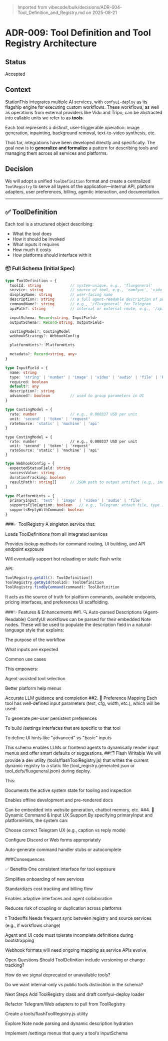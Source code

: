 > Imported from vibecode/bulk/decisions/ADR-004-Tool_Definition_and_Registry.md on 2025-08-21

# ADR-009: Tool Definition and Tool Registry Architecture

## Status
Accepted

## Context

StationThis integrates multiple AI services, with `comfyui-deploy` as its flagship engine for executing custom workflows. These workflows, as well as operations from external providers like Vidu and Tripo, can be abstracted into callable units we refer to as **tools**.

Each tool represents a distinct, user-triggerable operation: image generation, inpainting, background removal, text-to-video synthesis, etc.

Thus far, integrations have been developed directly and specifically. The goal now is to **generalize and formalize** a pattern for describing tools and managing them across all services and platforms.

## Decision

We will adopt a unified `ToolDefinition` format and create a centralized `ToolRegistry` to serve all layers of the application—internal API, platform adapters, user preferences, billing, agentic interaction, and documentation.

---

## ✅ ToolDefinition

Each tool is a structured object describing:
- What the tool does
- How it should be invoked
- What inputs it requires
- How much it costs
- How platforms should interface with it

### 📦 Full Schema (Initial Spec)

```ts
type ToolDefinition = {
  toolId: string             // system-unique, e.g., 'fluxgeneral'
  service: string            // source of tool, e.g., 'comfyui', 'vidu'
  displayName: string        // user-facing name
  description?: string       // a full agent-readable description of purpose, use, and behavior
  commandName?: string       // e.g., '/fluxgeneral' for Telegram
  apiPath?: string           // internal or external route, e.g., '/api/internal/run/fluxgeneral'

  inputSchema: Record<string, InputField>
  outputSchema?: Record<string, OutputField>

  costingModel?: CostingModel
  webhookStrategy?: WebhookConfig

  platformHints?: PlatformHints

  metadata?: Record<string, any>
}
```

```ts
type InputField = {
  name: string
  type: 'string' | 'number' | 'image' | 'video' | 'audio' | 'file' | 'boolean'
  required: boolean
  default?: any
  description?: string
  advanced?: boolean         // used to group parameters in UI
}
```
```ts
type CostingModel = {
  rate: number               // e.g., 0.000337 USD per unit
  unit: 'second' | 'token' | 'request'
  rateSource: 'static' | 'machine' | 'api'
}
```
```
type CostingModel = {
  rate: number               // e.g., 0.000337 USD per unit
  unit: 'second' | 'token' | 'request'
  rateSource: 'static' | 'machine' | 'api'
}
```
```ts
type WebhookConfig = {
  expectedStatusField: string
  successValue: string
  durationTracking: boolean
  resultPath?: string[]      // JSON path to output artifact (e.g., image URL)
}
```
```ts
type PlatformHints = {
  primaryInput: 'text' | 'image' | 'video' | 'audio' | 'file'
  supportsFileCaption: boolean   // e.g., Telegram: attach file, type in caption
  supportsReplyWithCommand: boolean
}
```

###✅ ToolRegistry
A singleton service that:

Loads ToolDefinitions from all integrated services

Provides lookup methods for command routing, UI building, and API endpoint exposure

Will eventually support hot reloading or static flash write

API:
```ts
ToolRegistry.getAll(): ToolDefinition[]
ToolRegistry.getById(toolId): ToolDefinition
ToolRegistry.findByCommand(command): ToolDefinition
```
It acts as the source of truth for platform commands, available endpoints, pricing interfaces, and preferences UI scaffolding.

###✨ Features & Enhancements
##1. 🔍 Auto-parsed Descriptions (Agent-Readable)
ComfyUI workflows can be parsed for their embedded Note nodes. These will be used to populate the description field in a natural-language style that explains:

The purpose of the workflow

What inputs are expected

Common use cases

This empowers:

Agent-assisted tool selection

Better platform help menus

Accurate LLM guidance and completion
##2. 🧠 Preference Mapping
Each tool has well-defined input parameters (text, cfg, width, etc.), which will be used:

To generate per-user persistent preferences

To build /settings interfaces that are specific to that tool

To define UI hints like "advanced" vs "basic" inputs

This schema enables LLMs or frontend agents to dynamically render input menus and offer smart defaults or suggestions.
##🗂 Flash Writable
We will provide a dev utility (tools/flashToolRegistry.js) that writes the current dynamic registry to a static file (tool_registry.generated.json or tool_defs/fluxgeneral.json) during deploy.

This:

Documents the active system state for tooling and inspection

Enables offline development and pre-rendered docs

Can be embedded into website generation, chatbot memory, etc.
##4. 🧩 Dynamic Command & Input UX Support
By specifying primaryInput and platformHints, the system can:

Choose correct Telegram UX (e.g., caption vs reply mode)

Configure Discord or Web forms appropriately

Auto-generate command handler stubs or autocomplete


###Consequences

✅ Benefits
One consistent interface for tool exposure

Simplifies onboarding of new services

Standardizes cost tracking and billing flow

Enables adaptive interfaces and agent collaboration

Reduces risk of coupling or duplication across platforms

❗ Tradeoffs
Needs frequent sync between registry and source services (e.g., if workflows change)

Agent and UI code must tolerate incomplete definitions during bootstrapping

Webhook formats will need ongoing mapping as service APIs evolve

Open Questions
Should ToolDefinition include versioning or change tracking?

How do we signal deprecated or unavailable tools?

Do we want internal-only vs public tools distinction in the schema?

Next Steps
Add ToolRegistry class and draft comfyui-deploy loader

Refactor Telegram/Web adapters to pull from ToolRegistry

Create a tools/flashToolRegistry.js utility

Explore Note node parsing and dynamic description hydration

Implement /settings menus that query a tool’s inputSchema